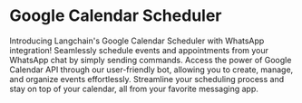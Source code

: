 # Google Calendar Scheduler

Introducing Langchain's Google Calendar Scheduler with WhatsApp integration! Seamlessly schedule events and appointments from your WhatsApp chat by simply sending commands. Access the power of Google Calendar API through our user-friendly bot, allowing you to create, manage, and organize events effortlessly. Streamline your scheduling process and stay on top of your calendar, all from your favorite messaging app.